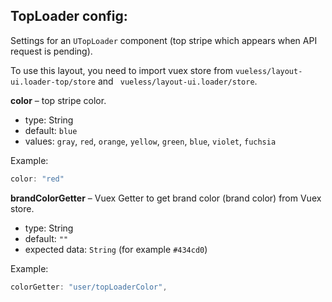 ## TopLoader config:

Settings for an `UTopLoader` component (top stripe which appears when API request is pending).

To use this layout, you need to import vuex store from `vueless/layout-ui.loader-top/store` and ` vueless/layout-ui.loader/store`.

**color** – top stripe color.
- type: String
- default: `blue`
- values: `gray`, `red`, `orange`, `yellow`, `green`, `blue`, `violet`, `fuchsia`

Example:

``` javascript
color: "red"
```

**brandColorGetter** – Vuex Getter to get brand color (brand color) from Vuex store.
- type: String
- default: `""`
- expected data: `String` (for example `#434cd0`)

Example:

``` javascript
colorGetter: "user/topLoaderColor",
```
